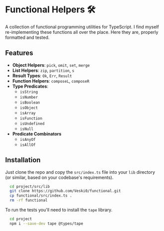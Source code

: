 # Functional Helpers 🛠️

A collection of functional programming utilities for TypeScript. I find myself
re-implementing these functions all over the place. Here they are, properly
formatted and tested.

## Features

- **Object Helpers**: `pick`, `omit`, `set`, `merge`
- **List Helpers**: `zip`, `partition`, `s`
- **Result Types**: `Ok`, `Err`, `Result`
- **Function Helpers**: `composeL`, `composeR`
- **Type Predicates**:
  - `isString`
  - `isNumber`
  - `isBoolean`
  - `isObject`
  - `isArray`
  - `isFunction`
  - `isUndefined`
  - `isNull`
- **Predicate Combinators**
  - `isAnyOf`
  - `isAllOf`

## Installation

Just clone the repo and copy the `src/index.ts` file into your `lib` directory
(or similar, based on your codebase's requirements).

```bash
  cd project/src/lib
  git clone https://github.com/Veski0/functional.git
  cp functional/src/index.ts .
  rm -rf functional
```

To run the tests you'll need to install the `tape` library.

```bash
  cd project
  npm i --save-dev tape @types/tape
```

